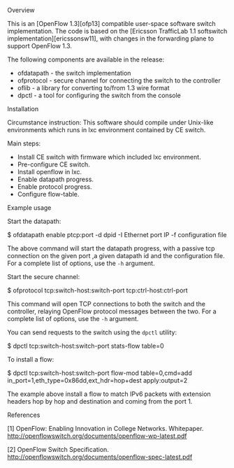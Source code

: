 Overview

This is an [OpenFlow 1.3][ofp13] compatible user-space software switch implementation. The code is based on the [Ericsson TrafficLab 1.1 softswitch implementation][ericssonsw11], with changes in the forwarding plane to support OpenFlow 1.3.

The following components are available in the release:
  - ofdatapath - the switch implementation
  - ofprotocol - secure channel for connecting the switch to the controller
  - oflib - a library for converting to/from 1.3 wire format
  - dpctl - a tool for configuring the switch from the console
  
Installation

Circumstance instruction:
This software should compile under Unix-like environments which runs in lxc environment contained by CE switch.

Main steps:
  - Install CE switch with firmware which included lxc environment.
  - Pre-configure CE switch.
  - Install openflow in lxc.
  - Enable datapath progress.
  - Enable protocol progress.
  - Configure flow-table.

Example usage

Start the datapath:

$ ofdatapath enable ptcp:port -d dpid -I Ethernet port IP -f configuration file

The above command will start the datapath progress, with a passive tcp connection on the given port ,a given datapath id and the configuration file. For a complete list of options, use the `-h` argument.

Start the secure channel:

$ ofprotocol tcp:switch-host:switch-port tcp:ctrl-host:ctrl-port 

This command will open TCP connections to both the switch and the controller, relaying OpenFlow protocol messages between the two. For a complete list of options, use the `-h` argument.

You can send requests to the switch using the `dpctl` utility:

$ dpctl tcp:switch-host:switch-port stats-flow table=0

To install a flow:

$ dpctl tcp:switch-host:switch-port flow-mod table=0,cmd=add in_port=1,eth_type=0x86dd,ext_hdr=hop+dest apply:output=2

The example above install a flow to match IPv6 packets with extension headers hop by hop and destination and coming from the port 1.

References

[1] OpenFlow: Enabling Innovation in College Networks.  Whitepaper.
    <http://openflowswitch.org/documents/openflow-wp-latest.pdf>

[2] OpenFlow Switch Specification.
    <http://openflowswitch.org/documents/openflow-spec-latest.pdf>


